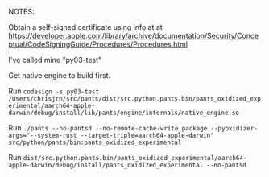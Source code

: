 NOTES:

Obtain a self-signed certificate using info at at https://developer.apple.com/library/archive/documentation/Security/Conceptual/CodeSigningGuide/Procedures/Procedures.html

I've called mine "py03-test"

Get native engine to build first.

Run `codesign -s py03-test /Users/chrisjrn/src/pants/dist/src.python.pants.bin/pants_oxidized_experimental/aarch64-apple-darwin/debug/install/lib/pants/engine/internals/native_engine.so`

Run `./pants --no-pantsd --no-remote-cache-write package --pyoxidizer-args="--system-rust --target-triple=aarch64-apple-darwin" src/python/pants/bin:pants_oxidized_experimental`

Run `dist/src.python.pants.bin/pants_oxidized_experimental/aarch64-apple-darwin/debug/install/pants_oxidized_experimental --no-pantsd`